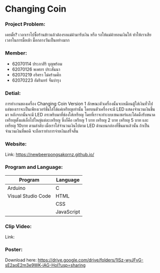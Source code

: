# Changing Coin

### Project Problem: 
เคยมั้ย? เวลาเราไปซื้อร้านข้าวแล้วต้องรอแม่ค้ามารับเงิน หรือ รอให้แม่ค้าทอนเงินให้ ทำให้เราเสียเวลาในการมื้อเช้า มื้อกลางวันเป็นอย่างมาก

### Member:
- 62070114 ประภาสิริ บุญพร้อม
- 62070126 พงศกร ประสันนา
- 62070219 อริศรา ไม่คร้ามศึก
- 62070223 อัมรินทร์ จั่นบำรุง

### Detial:
การทำงานของเครื่อง Changing Coin Version 1
  ลักษณะตัวเครื่องนั้นจะเหมือนตู้ใส่เงินทั่วไป แต่ของเราจะเป็นเพียงเวอร์ชั่นใส่ได้แค่เหรียญเท่านั้น โดยบนตัวเครื่องจะมี LED แสดงจำนวนเงินขึ้นมา หลังจากนั้นจะมี LED กระพริบมาที่ช่องใส่เหรียญ โดยที่เราจะทำะบบเซนเซอร์และโค้ดดิ้งรับขนาดเหรียญตั้งแต่เล็กไปใหญ่แต่ละเหรียญ ซึ่งก็คือ เหรียญ 1 บาท เหรียญ 2 บาท เหรียญ 5 บาท และ เหรียญ 10บาท ตามลำดับ เมื่อเราใส่จำนวนเงินไปตาม LED ด้านบนกล่องที่ขึ้นมาแล้วนั้น ถ้าเป็นจำนวนเงินที่พอดี จะถือเราทำการจ่ายเงินเสร็จสิ้น
  
### Website:
Link: https://newbeerpongsakornz.github.io/

### Program and Language:
| Program | Language |
| ------ | ------ |
| Arduino | C |
| Visual Studio Code | HTML |
|  | CSS |
|  | JavaScript |

                                        
### Clip Video:
Link: 

### Poster:
Download here: https://drive.google.com/drive/folders/1lSz-wyJFvG-sE2aoE2m3e9WK-iAG-HoI?usp=sharing
